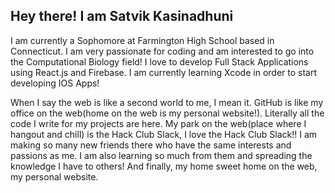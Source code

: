 ## Hey there! I am Satvik Kasinadhuni
I am currently a Sophomore at Farmington High School based in Connecticut. I am very passionate for coding and am interested to go into the Computational Biology field! I love to develop Full Stack Applications using React.js and Firebase. I am currently learning Xcode in order to start developing IOS Apps!

When I say the web is like a second world to me, I mean it. GitHub is like my office on the web(home on the web is my personal website!). Literally all the code I write for my projects are here. My park on the web(place where I hangout and chill) is the Hack Club Slack, I love the Hack Club Slack!! I am making so many new friends there who have the same interests and passions as me. I am also learning so much from them and spreading the knowledge I have to others! And finally, my home sweet home on the web, my personal website. 


<!--
**KasinadhuniProgrammer/KasinadhuniProgrammer** is a ✨ _special_ ✨ repository because its `README.md` (this file) appears on your GitHub profile.
